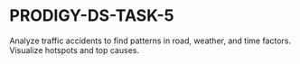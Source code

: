 # PRODIGY-DS-TASK-5
Analyze traffic accidents to find patterns in road, weather, and time factors. Visualize hotspots and top causes.
